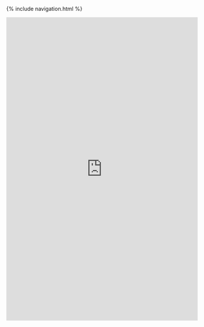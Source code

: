 {% include navigation.html %}

<iframe frameborder="0" width="100%" height="800px" src="https://replit.com/@KianKishimoto/uhpacheegithubio?v=1">
